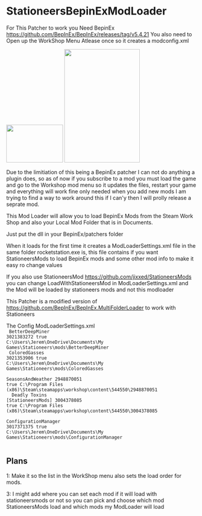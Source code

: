 
# StationeersBepinExModLoader

For This Patcher to work you Need BepinEx https://github.com/BepInEx/BepInEx/releases/tag/v5.4.21
You also need to Open up the WorkShop Menu Atlease once so it creates a modconfig.xml

<img src="https://github.com/ihatetn931/StationeersBepinExModLoader/assets/2037352/52c0f1c0-4e46-4412-9b8d-b08cf65e84cc" width="150" height="100">

<img src="https://github.com/ihatetn931/StationeersBepinExModLoader/assets/2037352/92c7560d-9f76-4535-ba06-7461264cabe9" width="200" height="300">

Due to the limitiation of this being a BepinEx patcher I can not do anything a plugin does, so as of now if you subscribe to a mod you must load the game and go to the Workshop mod menu so it updates the files, restart your game and everything will work fine
only needed when you add new mods I am trying to find a way to work around this if I can'y then I will prolly release a seprate mod.

This Mod Loader will allow you to load BepinEx Mods from the Steam Work Shop and also your Local Mod Folder that is in Documents.

Just put the dll in your BepinEx/patchers folder

When it loads for the first time it creates a ModLoaderSettings.xml file in the same folder rocketstation.exe is, this file contains if you want StationeersMods to load BepinEx mods and some other mod info to make it easy ro change values

If you also use StationeersMod https://github.com/jixxed/StationeersMods you can change LoadWithStationeersMod in ModLoaderSettings.xml and the Mod will be loaded by stationeers mods and not this modloader

This Patcher is a modified version of https://github.com/BepInEx/BepInEx.MultiFolderLoader to work with Stationeers

The Config
ModLoaderSettings.xml
<code> 
<BepinExMods>
  <Mod LoadWithStationeersMod="false">
    <ModName>BetterDeepMiner</ModName>
    <WorkshopId>3021383272</WorkshopId>
    <IsEnabled>true</IsEnabled>
    <ModPath>C:\Users\Jerem\OneDrive\Documents\My Games\Stationeers\mods\BetterDeepMiner</ModPath>
  </Mod>
  <Mod LoadWithStationeersMod="false">
    <ModName>ColoredGasses</ModName>
    <WorkshopId>3021353906</WorkshopId>
    <IsEnabled>true</IsEnabled>
    <ModPath>C:\Users\Jerem\OneDrive\Documents\My Games\Stationeers\mods\ColoredGasses</ModPath>
  </Mod>
  <Mod LoadWithStationeersMod="false">
    <ModName>SeasonsAndWeather</ModName>
    <WorkshopId>2948870051</WorkshopId>
    <IsEnabled>true</IsEnabled>
    <ModPath>C:\Program Files (x86)\Steam\steamapps\workshop\content\544550\2948870051</ModPath>
  </Mod>
  <Mod LoadWithStationeersMod="false">
    <ModName>Deadly Toxins [StationeersMods]</ModName>
    <WorkshopId>3004378085</WorkshopId>
    <IsEnabled>true</IsEnabled>
    <ModPath>C:\Program Files (x86)\Steam\steamapps\workshop\content\544550\3004378085</ModPath>
  </Mod>
  <Mod LoadWithStationeersMod="false">
    <ModName>ConfigurationManager</ModName>
    <WorkshopId>3017371375</WorkshopId>
    <IsEnabled>true</IsEnabled>
    <ModPath>C:\Users\Jerem\OneDrive\Documents\My Games\Stationeers\mods\ConfigurationManager</ModPath>
  </Mod>
</BepinExMods>
</code>

## Plans
1: Make it so the list in the WorkShop menu also sets the load order for mods.
 
3: I might add where you can set each mod if it will load with stationeersmods or not so you can pick and choose which mod StationeersMods load and which mods my ModLoader will load
